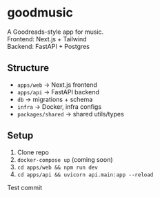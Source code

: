 # goodmusic
A Goodreads-style app for music.  
Frontend: Next.js + Tailwind  
Backend: FastAPI + Postgres  

## Structure
- `apps/web` → Next.js frontend
- `apps/api` → FastAPI backend
- `db` → migrations + schema
- `infra` → Docker, infra configs
- `packages/shared` → shared utils/types

## Setup
1. Clone repo
2. `docker-compose up` (coming soon)
3. `cd apps/web && npm run dev`
4. `cd apps/api && uvicorn api.main:app --reload`


Test commit